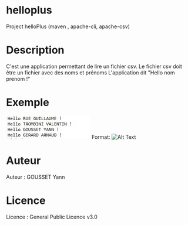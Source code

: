 # helloplus
Project helloPlus (maven , apache-cli, apache-csv)

# Description
C'est une application permettant de lire un fichier csv.
Le fichier csv doit être un fichier avec des noms et prénoms
L'application dit "Hello nom prenom !"

# Exemple

![GitHub Logo](/HelloPlusExemple.JPG)
Format: ![Alt Text](url)

# Auteur
Auteur : GOUSSET Yann

# Licence
Licence : General Public Licence v3.0


